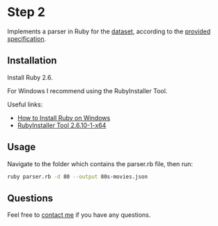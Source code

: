 # Step 2

Implements a parser in Ruby for the [dataset](../../data/movies.json), according to the [provided specification](../step-two-filter-movies.feature).

## Installation

Install Ruby 2.6. 

For Windows I recommend using the RubyInstaller Tool.

Useful links:
- [How to Install Ruby on Windows](https://phoenixnap.com/kb/install-ruby-on-windows-10)
- [RubyInstaller Tool 2.6.10-1-x64](https://github.com/oneclick/rubyinstaller2/releases/download/RubyInstaller-2.6.10-1/rubyinstaller-devkit-2.6.10-1-x64.exe)

## Usage

Navigate to the folder which contains the parser.rb file, then run:
```bash
ruby parser.rb -d 80 --output 80s-movies.json
```

## Questions
Feel free to [contact me](mailto:lualjsantos@gmail.com) if you have any questions.
